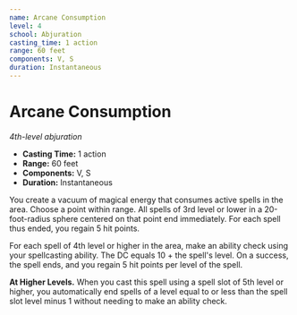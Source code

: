 ```yaml
---
name: Arcane Consumption
level: 4
school: Abjuration
casting_time: 1 action
range: 60 feet
components: V, S
duration: Instantaneous
---
```


# Arcane Consumption

*4th-level abjuration*
- **Casting Time:** 1 action
- **Range:** 60 feet
- **Components:** V, S
- **Duration:** Instantaneous

You create a vacuum of magical energy that consumes active spells in the area. Choose a point within range. All spells of 3rd level or lower in a 20-foot-radius sphere centered on that point end immediately. For each spell thus ended, you regain 5 hit points.

For each spell of 4th level or higher in the area, make an ability check using your spellcasting ability. The DC equals 10 + the spell's level. On a success, the spell ends, and you regain 5 hit points per level of the spell.

**At Higher Levels.** When you cast this spell using a spell slot of 5th level or higher, you automatically end spells of a level equal to or less than the spell slot level minus 1 without needing to make an ability check.
